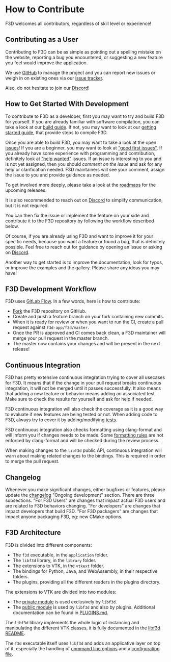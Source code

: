 # How to Contribute

F3D welcomes all contributors, regardless of skill level or experience!

## Contributing as a User

Contributing to F3D can be as simple as pointing out a spelling mistake on the website,
reporting a bug you encountered, or suggesting a new feature you feel would improve the application.

We use [GitHub](https://github.com/f3d-app/f3d) to manage the project and you can report new issues or weigh
in on existing ones via our [issue tracker](https://github.com/f3d-app/f3d/issues).

Also, do not hesitate to join our [Discord](https://discord.f3d.app)!

## How to Get Started With Development

To contribute to F3D as a developer, first you may want to try and build F3D for yourself.
If you are already familiar with software compilation, you can take a look at our [build guide](doc/dev/BUILD.md).
If not, you may want to look at our [getting started guide](doc/dev/GETTING_STARTED.md), that provide steps to compile F3D.

Once you are able to build F3D, you may want to take a look at the open [issues](https://github.com/f3d-app/f3d/issues)!
If you are a beginner, you may want to look at ["good first issues"](https://github.com/f3d-app/f3d/issues?q=is%3Aopen+is%3Aissue+label%3A%22good+first+issue%22).
If you already have some experience with programming and contribution, definitely look at ["help wanted"](https://github.com/f3d-app/f3d/issues?q=is%3Aopen+is%3Aissue+label%3A%22help+wanted%22) issues.
If an issue is interesting to you and is not yet assigned, then you should *comment on the issue* and ask for any help or clarification needed.
F3D maintainers will see your comment, assign the issue to you and provide guidance as needed.

To get involved more deeply, please take a look at the [roadmaps](doc/dev/ROADMAPS_AND_RELEASES.md) for the upcoming releases.

It is also recommended to reach out on [Discord](https://discord.f3d.app) to simplify communication, but it is not required.

You can then fix the issue or implement the feature on your side and contribute it to the F3D repository by following the workflow described below.

Of course, if you are already using F3D and want to improve it for your specific needs, because you want a feature or found a bug,
that is definitely possible. Feel free to reach out for guidance by opening an issue or asking on [Discord](https://discord.f3d.app).

Another way to get started is to improve the documentation, look for typos, or improve the examples and the gallery. Please share any ideas you may have!

## F3D Development Workflow

F3D uses [GitLab Flow](https://about.gitlab.com/topics/version-control/what-is-gitlab-flow/). In a few words, here is how to contribute:
- [Fork](https://github.com/f3d-app/f3d/fork) the F3D repository on GitHub.
- Create and push a feature branch on your fork containing new commits.
- When it is ready for review or when you want to run the CI, create a pull request against `f3d-app/f3d/master`.
- Once the PR is approved and CI comes back clean, a F3D maintainer will merge your pull request in the master branch.
- The master now contains your changes and will be present in the next release!

## Continuous Integration

F3D has pretty extensive continuous integration trying to cover all usecases for F3D.
It means that if the change in your pull request breaks continuous integration, it will not be merged until it passes successfully.
It also means that adding a new feature or behavior means adding an associated test.
Make sure to check the results for yourself and ask for help if needed.

F3D continuous integration will also check the coverage as it is a good way to evaluate if new features are being tested or not.
When adding code to F3D, always try to cover it by adding/modifying [tests](doc/dev/TESTING.md).

F3D continuous integration also checks formatting using clang-format and will inform you if changes needs to be made.
Some [formatting rules](doc/dev/CODING_STYLE.md) are not enforced by clang-format and will be checked during the review process.

When making changes to the `libf3d` public API, continuous integration will warn about making related changes to the bindings.
This is required in order to merge the pull request.

## Changelog

Whenever you make significant changes, either bugfixes or features, please update the [changelog](doc/CHANGELOG.md) "Ongoing development" section.
There are three subsections. "For F3D Users" are changes that impact actual F3D users and are related to F3D behaviors changing. "For developers" are changes
that impact developers that build F3D. "For F3D packagers" are changes that impact anyone packaging F3D, eg: new CMake options.

## F3D Architecture

F3D is divided into different components:
- The `f3d` executable, in the `application` folder.
- The `libf3d` library, in the `library` folder.
- The extensions to VTK, in the `vtkext` folder.
- The bindings for Python, Java, and WebAssembly, in their respective folders.
- The plugins, providing all the different readers in the plugins directory.

The extensions to VTK are divided into two modules:
- The [private module](vtkext/private) is used exclusively by `libf3d`.
- The [public module](vtkext/public) is used by `libf3d` and also by plugins. Additional documentation can be found in [PLUGINS.md](doc/libf3d/PLUGINS.md).

The `libf3d` library implements the whole logic of instancing and manipulating the different VTK classes, it is fully documented in the [libf3d README](doc/libf3d/README_LIBF3D.md).

The `f3d` executable itself uses `libf3d` and adds an applicative layer on top of it, especially the handling of [command line options](doc/user/OPTIONS.md)
and a [configuration file](doc/user/CONFIGURATION_FILE.md).

